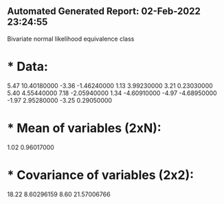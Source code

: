 ## Automated Generated Report:                                                       02-Feb-2022 23:24:55
Bivariate normal likelihood equivalence class
# * Data:
  5.47  10.40180000
 -3.36  -1.46240000
  1.13   3.99230000
  3.21   0.23030000
  5.40   4.55440000
  7.18  -2.05940000
  1.34  -4.60910000
 -4.97  -4.68950000
 -1.97   2.95280000
 -3.25   0.29050000
# * Mean of variables (2xN):
  1.02   0.96017000
# * Covariance of variables (2x2):
 18.22   8.60296159
  8.60  21.57006766
